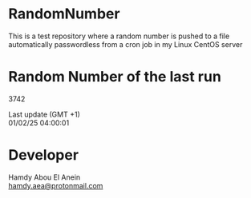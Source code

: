 # RandomNumber    
This is a test repository where a random number is pushed to a file automatically passwordless from a cron job in my Linux CentOS server    
# Random Number of the last run   
3742
      
Last update (GMT +1)    
01/02/25 04:00:01
# Developer    
Hamdy Abou El Anein   
hamdy.aea@protonmail.com
